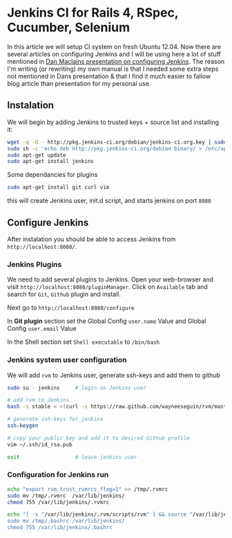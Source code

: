 # Jenkins CI for Rails 4, RSpec, Cucumber, Selenium

In this article we will setup CI system on fresh Ubuntu 12.04. Now there are several articles on configuring Jenkins
and I will be using here a lot of stuff mentioned in [Dan Maclains presentation on configuring Jenkins](http://rails-jenkins.danmcclain.net/#1). The reason I'm writing (or rewriting) my own manual is that I needed
some extra steps not mentioned in Dans presentation & that I find it much easier to fallow blog article than presentation
for my personal use.


## Instalation

We will begin by adding Jenkins to trusted keys + source list and installing it: 

```sh
wget -q -O - http://pkg.jenkins-ci.org/debian/jenkins-ci.org.key | sudo apt-key add -
sudo sh -c 'echo deb http://pkg.jenkins-ci.org/debian binary/ > /etc/apt/sources.list.d/jenkins.list'
sudo apt-get update
sudo apt-get install jenkins

```

Some dependancies for plugins

```sh
sudo apt-get install git curl vim
```

this will create Jenkins user, init.d script, and starts jenkins on port `8080`


## Configure Jenkins

After instalation you should be able to access Jenkins from `http://localhost:8080/`. 

### Jenkins Plugins

We need to add several plugins to Jenkins. Open your web-browser and visit `http://localhost:8080/pluginManager`.
Click on `Available` tab and search for `Git`, `Github` plugin and install. 

Next go to `http://localhost:8080/configure`

In **Git plugin** section set the Global Config `user.name` Value and Global Config `user.email` Value

In the Shell section set `Shell executable` to `/bin/bash` 


### Jenkins system user configuration

We will add `rvm` to Jenkins user, generate ssh-keys and add them to github

```sh
sudo su - jenkins     # login as Jenkins user

# add rvm to Jenkins
bash -s stable < <(curl -s https://raw.github.com/wayneeseguin/rvm/master/binscripts/rvm-installer)

# generate ssh-keys for jenkins
ssh-keygen

# copy your public key and add it to desired Github profile
vim ~/.ssh/id_rsa.pub

exit                  # leave jenkins user
```

### Configuration for Jenkins run


```sh
echo "export rvm_trust_rvmrcs_flag=1" >> /tmp/.rvmrc
sudo mv /tmp/.rvmrc  /var/lib/jenkins/
chmod 755 /var/lib/jenkins/.rvmrc
```

```sh
echo "[ -s "/var/lib/jenkins/.rvm/scripts/rvm" ] && source "/var/lib/jenkins/.rvm/scripts/rvm" >> /tmp/.bashrc
sudo mv /tmp/.bashrc /var/lib/jenkins/
chmod 755 /var/lib/jenkins/.bashrc
```














